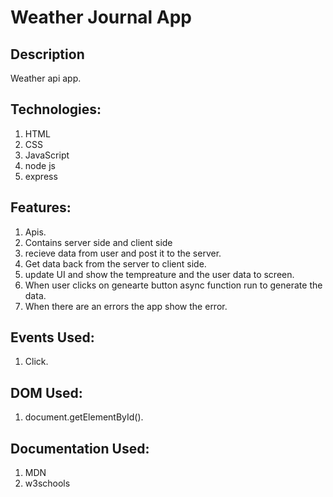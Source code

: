 # Weather Journal App

## Description

Weather api app.

## Technologies:

1. HTML
2. CSS
3. JavaScript
4. node js
5. express

## Features:

1. Apis.
2. Contains server side and client side
3. recieve data from user and post it to the server.
4. Get data back from the server to client side.
5. update UI and show the tempreature and the user data to screen.
6. When user clicks on genearte button async function run to generate the data.
7. When there are an errors the app show the error.

## Events Used:

1. Click.


## DOM Used:

1. document.getElementById().


## Documentation Used:

1. MDN
1. w3schools